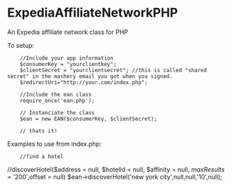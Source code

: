ExpediaAffiliateNetworkPHP
==========================

An Expedia affiliate network class for PHP

To setup:

        //Include your app information
        $consumerKey = "yourclientkey";
        $clientSecret = "yourclientsecret"; //this is called "shared secret" in the mashery email you got when you signed.
        $redirectUri="http://your.com/index.php";
        
        //Include the ean class
        require_once('ean.php');

        // Instanciate the class
        $ean = new EAN($consumerKey, $clientSecret);

        // thats it!

Examples to use from index.php: 

        //find a hotel
//discoverHotel($address = null, $hotelId = null, $affinity = null, $maxResults = '200',$offset = null)
      	$ean->discoverHotel('new york city',null,null,'10',null);